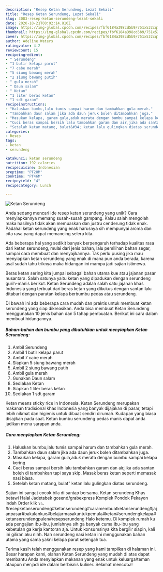 ```yaml
---
description: "Resep Ketan Serundeng, Lezat Sekali"
title: "Resep Ketan Serundeng, Lezat Sekali"
slug: 3083-resep-ketan-serundeng-lezat-sekali
date: 2020-10-21T00:02:14.810Z
image: https://img-global.cpcdn.com/recipes/fbf6184a398cd5b9/751x532cq70/ketan-serundeng-foto-resep-utama.jpg
thumbnail: https://img-global.cpcdn.com/recipes/fbf6184a398cd5b9/751x532cq70/ketan-serundeng-foto-resep-utama.jpg
cover: https://img-global.cpcdn.com/recipes/fbf6184a398cd5b9/751x532cq70/ketan-serundeng-foto-resep-utama.jpg
author: Adeline Waters
ratingvalue: 4.2
reviewcount: 15
recipeingredient:
- " Serundeng"
- "1 butir kelapa parut"
- "7 cabe merah"
- "5 siung bawang merah"
- "2 siung bawang putih"
- " gula merah"
- " Daun salam"
- " Ketan"
- "1 liter beras ketan"
- "1 sdt garam"
recipeinstructions:
- "Haluskan bumbu,lalu tumis sampai harum dan tambahkan gula merah."
- "Tambahkan daun salam jika ada daun jeruk boleh ditambahkan juga."
- "Masukan kelapa, garam gula,aduk merata dengan bumbu sampai kelapa kering."
- "Cuci beras sampai bersih lalu tambahkan garam dan air,jika ada santan boleh di tambahkan tapi saya skip. Masak beras ketan seperti memasak nasi biasa."
- "Setelah ketan matang, bulat&#34; ketan lalu gulingkan diatas serundeng."
categories:
- Resep
tags:
- ketan
- serundeng

katakunci: ketan serundeng 
nutrition: 192 calories
recipecuisine: Indonesian
preptime: "PT28M"
cooktime: "PT46M"
recipeyield: "4"
recipecategory: Lunch

---
```



![Ketan Serundeng](https://img-global.cpcdn.com/recipes/fbf6184a398cd5b9/751x532cq70/ketan-serundeng-foto-resep-utama.jpg)

Anda sedang mencari ide resep ketan serundeng yang unik? Cara menyiapkannya memang susah-susah gampang. Kalau salah mengolah maka hasilnya tidak akan memuaskan dan justru cenderung tidak enak. Padahal ketan serundeng yang enak harusnya sih mempunyai aroma dan cita rasa yang dapat memancing selera kita.

Ada beberapa hal yang sedikit banyak berpengaruh terhadap kualitas rasa dari ketan serundeng, mulai dari jenis bahan, lalu pemilihan bahan segar, sampai cara membuat dan menyajikannya. Tak perlu pusing jika mau menyiapkan ketan serundeng yang enak di mana pun anda berada, karena asal sudah tahu triknya maka hidangan ini mampu jadi sajian istimewa.

Beras ketan sering kita jumpai sebagai bahan utama kue atau jajanan pasar nusantara. Salah satunya yaitu ketan yang dipadukan dengan serundeng gurih-manis berikut. Ketan Serundeng adalah salah satu jajanan khas Indonesia yang terbuat dari beras ketan yang dikukus dengan santan lalu ditaburi dengan parutan kelapa berbumbu pedas atau serundeng.


Di bawah ini ada beberapa cara mudah dan praktis untuk membuat ketan serundeng yang siap dikreasikan. Anda bisa membuat Ketan Serundeng menggunakan 10 jenis bahan dan 5 tahap pembuatan. Berikut ini cara dalam membuat hidangannya.

<!--inarticleads1-->

##### Bahan-bahan dan bumbu yang dibutuhkan untuk menyiapkan Ketan Serundeng:

1. Ambil  Serundeng
1. Ambil 1 butir kelapa parut
1. Ambil 7 cabe merah
1. Siapkan 5 siung bawang merah
1. Ambil 2 siung bawang putih
1. Ambil  gula merah
1. Gunakan  Daun salam
1. Sediakan  Ketan
1. Siapkan 1 liter beras ketan
1. Sediakan 1 sdt garam


Ketan means sticky rice in Indonesia. Ketan Serundeng merupakan makanan tradisional khas Indonesia yang banyak dijajakan di pasar, tetapi lebih nikmat dan higienis untuk dibuat sendiri dirumah. Kudapan yang biasa disajikan pada saat. Ketan bumbu serundeng pedas manis dapat anda jadikan menu sarapan anda. 

<!--inarticleads2-->

##### Cara menyiapkan Ketan Serundeng:

1. Haluskan bumbu,lalu tumis sampai harum dan tambahkan gula merah.
1. Tambahkan daun salam jika ada daun jeruk boleh ditambahkan juga.
1. Masukan kelapa, garam gula,aduk merata dengan bumbu sampai kelapa kering.
1. Cuci beras sampai bersih lalu tambahkan garam dan air,jika ada santan boleh di tambahkan tapi saya skip. Masak beras ketan seperti memasak nasi biasa.
1. Setelah ketan matang, bulat&#34; ketan lalu gulingkan diatas serundeng.


Sajian ini sangat cocok bila di santap bersama. Ketan serundeng Khas betawi Halal Jadetabek gosend/grabexpress Komplek Pondok Pekayon indah Order klik ⤵⤵. #resepketanserundeng#ketanserundeng#caramembuatketanserundeng#jajanpasar#bakulankue#belajarmasakuntukpemula#ketan#serundengkelapa#ketanserundengpulen#resepserundeng Halo ketemu. Di komplek rumah ku ada pengajian ibu-ibu, jumlahnya sih ga banyak cuma ibu-ibu yang kebetulan ga kerja kantoran aja. Untuk konsumsinya kita bergilir siapin, kali ini giliran aku nihh. Nah serundeng nasi ketan ini menggunakan bahan utama yang sama yakni kelapa parut setengah tua. 

Terima kasih telah menggunakan resep yang kami tampilkan di halaman ini. Besar harapan kami, olahan Ketan Serundeng yang mudah di atas dapat membantu Anda menyiapkan makanan yang enak untuk keluarga/teman ataupun menjadi ide dalam berbisnis kuliner. Selamat mencoba!
